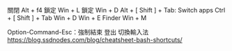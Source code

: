 關閉 Alt + f4
鎖定 Win + L
鎖定 Win + D
Alt + [ Shift ] + Tab: Switch apps
Ctrl + [ Shift ] + Tab
Win + D
Win + E Finder
Win + M

Option-Command-Esc：強制結束
登出
切換輸入法
https://blog.ssdnodes.com/blog/cheatsheet-bash-shortcuts/
